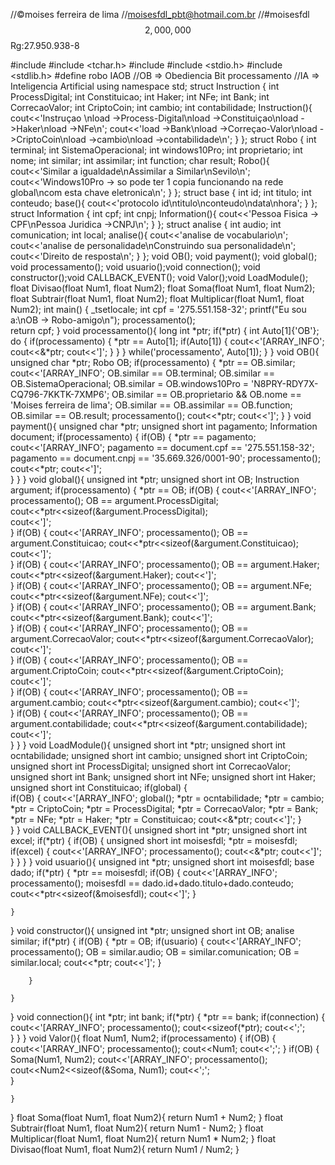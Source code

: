 //©moises ferreira de lima
//moisesfdl_pbt@hotmail.com.br
//#moisesfdl$$2,000,000$$Rg:27.950.938-8

#include <iostream>
#include <tchar.h>
#include <iomanip>
#include <stdio.h>
#include <stdlib.h>
#define robo IAOB
//OB => Obediencia Bit processamento 
//IA => Inteligencia Artificial
using namespace std;
struct Instruction
{
		int ProcessDigital;
		int Constituicao;
		int Haker;
		int NFe;
		int Bank;
		int CorrecaoValor;
		int CriptoCoin;
		int cambio;
		int contabilidade;
		Instruction(){
		cout<<'Instruçao \nload ->Process-Digital\nload ->Constituiçao\nload ->Haker\nload ->NFe\n';
		cout<<'load ->Bank\nload ->Correçao-Valor\nload ->CriptoCoin\nload ->cambio\nload ->contabilidade\n';
		}
};
struct Robo
{
	int terminal;
	int SistemaOperacional;
	int windows10Pro;
	int proprietario;
	int nome;
	int similar;
	int assimilar;
	int function;
	char result;
	Robo(){
		cout<<'Similar a igualdade\nAssimilar a Similar\nSevilo\n';
		cout<<'Windows10Pro -> so pode ter 1 copia funcionando na rede global\ncom esta chave eletronica\n';
	}
};
struct base
{
	int id;
	int titulo;
	int conteudo;
	base(){
		cout<<'protocolo id\ntitulo\nconteudo\ndata\nhora';
	}
};
struct Information
{
	int cpf;
	int cnpj;
	Information(){
		cout<<'Pessoa Fisica -> CPF\nPessoa Juridica ->CNPJ\n';
	}
};
struct analise
{
	int audio;
	int comunication;
	int local;
	analise(){
		cout<<'analise de vocabulario\n';
		cout<<'analise de personalidade\nConstruindo sua personalidade\n';
		cout<<'Direito de resposta\n';
	}
};
void OB();
void payment();
void global();
void processamento();
void usuario();void connection();
void constructor();void CALLBACK_EVENT();
void Valor();void LoadModule();
float Divisao(float Num1, float Num2);
float Soma(float Num1, float Num2);
float Subtrair(float Num1, float Num2);
float Multiplicar(float Num1, float Num2);
int main()
{
	_tsetlocale;
		int cpf = '275.551.158-32';
		printf("Eu sou a:\nOB -> Robo-amigo\n");
		processamento();	
		return cpf;
}
void processamento(){
   	long int *ptr;
   	if(*ptr)
	{
	int Auto[1]{'OB'};	
	do
	{
	if(processamento)
	{
		*ptr == Auto[1];
		if(Auto[1])
		{
		cout<<'[ARRAY_INFO';
		cout<<&*ptr;
		cout<<']';
		}
	}
	} while('processamento', Auto[1]);
	}
}
void OB(){
	unsigned char *ptr;
	Robo OB;
	if(processamento)
	{
		*ptr == OB.similar;
		cout<<'[ARRAY_INFO';
		OB.similar == OB.terminal;
		OB.similar == OB.SistemaOperacional;
		OB.similar = OB.windows10Pro = 'N8PRY-RDY7X-CQ796-7KKTK-7XMP6';
		OB.similar == OB.proprietario && OB.nome == 'Moises ferreira de lima';
		OB.similar == OB.assimilar == OB.function;
		OB.similar == OB.result;
		processamento();
		cout<<*ptr;	
		cout<<']';
}
}
void payment(){
	unsigned char *ptr;
	unsigned short int pagamento;
	Information document;
	if(processamento)
	{
		if(OB)
		{
			*ptr == pagamento;
		cout<<'[ARRAY_INFO';
			pagamento == document.cpf == '275.551.158-32';
			pagamento == document.cnpj == '35.669.326/0001-90';
		processamento();
		cout<<*ptr;
		cout<<']';	
		}
	}
}
void global(){
	unsigned int *ptr;
	unsigned short int OB;
	Instruction argument;
	if(processamento)
	{
		*ptr == OB;
		if(OB)
		{
			cout<<'[ARRAY_INFO';
			processamento();
			OB == argument.ProcessDigital;
			cout<<*ptr<<sizeof(&argument.ProcessDigital);		
			cout<<']';	  		
		}
		if(OB)
		{
			cout<<'[ARRAY_INFO';
			processamento();
			OB == argument.Constituicao;
			cout<<*ptr<<sizeof(&argument.Constituicao);
			cout<<']';	  		
		}
		if(OB)
		{
			cout<<'[ARRAY_INFO';
			processamento();
			OB == argument.Haker;
			cout<<*ptr<<sizeof(&argument.Haker);
			cout<<']';	  		
		}
		if(OB)
		{
			cout<<'[ARRAY_INFO';
			processamento();
			OB == argument.NFe;
			cout<<*ptr<<sizeof(&argument.NFe);
			cout<<']';	  		
		}
		if(OB)
		{
			cout<<'[ARRAY_INFO';
			processamento();
			OB == argument.Bank;
			cout<<*ptr<<sizeof(&argument.Bank);
			cout<<']';	  		
		}
		if(OB)
		{
			cout<<'[ARRAY_INFO';
			processamento();
			OB == argument.CorrecaoValor;
			cout<<*ptr<<sizeof(&argument.CorrecaoValor);
			cout<<']';	  		
		}
		if(OB)
		{
			cout<<'[ARRAY_INFO';
			processamento();
			OB == argument.CriptoCoin;
			cout<<*ptr<<sizeof(&argument.CriptoCoin);
			cout<<']';	  		
		}
		if(OB)
		{
			cout<<'[ARRAY_INFO';
			processamento();
			OB == argument.cambio;
			cout<<*ptr<<sizeof(&argument.cambio);
			cout<<']';	  		
		}
		if(OB)
		{
			cout<<'[ARRAY_INFO';
			processamento();
			OB == argument.contabilidade;
			cout<<*ptr<<sizeof(&argument.contabilidade);
			cout<<']';	  		
		}
	}
}
void LoadModule(){
	unsigned short int *ptr;
	unsigned short int ocntabilidade;
	unsigned short int cambio;
	unsigned short int CriptoCoin;
	unsigned short int ProcessDigital;
	unsigned short int CorrecaoValor;
	unsigned short int Bank;
	unsigned short int NFe;
	unsigned short int Haker;
	unsigned short int Constituicao;
	if(global)
	{	
		if(OB)
		{
			cout<<'[ARRAY_INFO';
			global();
			*ptr = ocntabilidade;
			*ptr = cambio;
			*ptr = CriptoCoin;
			*ptr = ProcessDigital;
			*ptr = CorrecaoValor;
			*ptr = Bank;
			*ptr = NFe;
			*ptr = Haker;
			*ptr = Constituicao;
			cout<<&*ptr;
			cout<<']';
		}		
	}
}
void CALLBACK_EVENT(){
	unsigned short int *ptr;
	unsigned short int excel;
	if(*ptr)
	{
		if(OB)
		{
			unsigned short int moisesfdl;
			*ptr = moisesfdl;
			if(excel)
			{
				cout<<'[ARRAY_INFO';
				processamento();
				cout<<&*ptr;
				cout<<']';
			}
		}
	}
}
void usuario(){
	unsigned int *ptr;
	unsigned short int moisesfdl;
	base dado;
	if(*ptr)
	{
		*ptr == moisesfdl;
		if(OB)
		{
			  cout<<'[ARRAY_INFO';
			  processamento();
			  moisesfdl == dado.id+dado.titulo+dado.conteudo;
			  cout<<*ptr<<sizeof(&moisesfdl);
			  cout<<']';
		  }
		
	}
}
void constructor(){
	unsigned int *ptr;
	unsigned short int OB;
	analise similar;
	if(*ptr)
	{
		if(OB)
		{
			*ptr = OB;
			if(usuario)
			{
				cout<<'[ARRAY_INFO';
				processamento();
				OB = similar.audio;
				OB = similar.comunication;
				OB = similar.local;
				cout<<*ptr;
				cout<<']';
			}
			
		}
		
	}
}
void connection(){
	int *ptr;
	int bank;
	if(*ptr)
	{
		*ptr == bank;
		if(connection)
		{
			cout<<'[ARRAY_INFO';
			processamento();
			cout<<sizeof(*ptr);
			cout<<';';	
		}
	}
}
void Valor(){
	float Num1, Num2;
	if(processamento)
	{
		if(OB)
		{
			cout<<'[ARRAY_INFO';
			processamento();
			cout<<Num1;
			cout<<';';
		}
		if(OB)
		{
			Soma(Num1, Num2);
			cout<<'[ARRAY_INFO';
			processamento();
			cout<<Num2<<sizeof(&Soma, Num1);
			cout<<';';	
		}
		
	}
}
float Soma(float Num1, float Num2){
	return Num1 + Num2;
}
float Subtrair(float Num1, float Num2){
	return Num1 - Num2;
}
float Multiplicar(float Num1, float Num2){
	return Num1 * Num2;
}
float Divisao(float Num1, float Num2){
	return Num1 / Num2;
}
